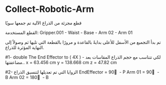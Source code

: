 # Collect-Robotic-Arm
قطع مجزئة من الذراع الآلية تم جمعها سويًا

القطع المستخدمة:
Gripper.001 - Waist - Base - Arm 02 - Arm 01

تم بدأ التجميع من الأسفل للأعلى بدايةً بالقاعدة و مرورًا بالقطعة التي تليها ثم وصولاً إلى النهاية المؤثرة للذراع.  

#1- double The End Effector to  ( 4X ) - لكي تتناسب مع حجم الذراع
 المقاسات بعد مضاعفتها..
 x = 63.456 cm
 y = 138.668 cm
 z = 47.82 cm
 
#2- الزوايا التي تم تعديلها لتنسيق الذراع 
EndEffector = 90 ْ - P
Arm 01 = 90 ْ - B
Arm 02 = 180 ْ - B
